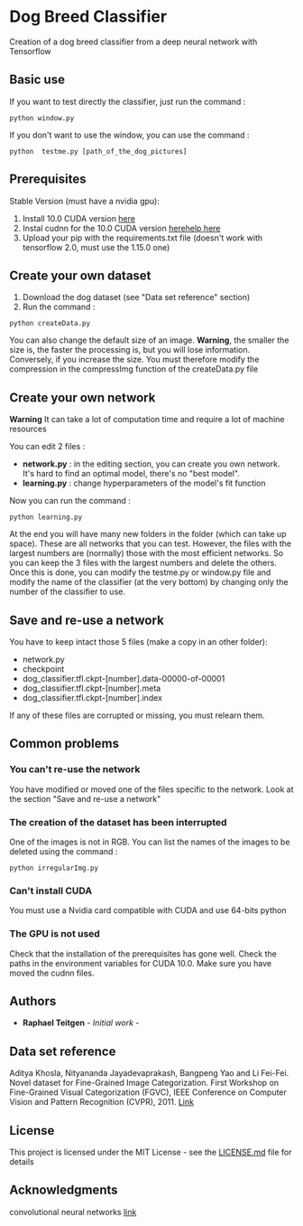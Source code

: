 # Dog Breed Classifier

Creation of a dog breed classifier from a deep neural network with Tensorflow

## Basic use

If you want to test directly the classifier, just run the command :

```
python window.py
```
If you don't want to use the window, you can use the command :
```
python  testme.py [path_of_the_dog_pictures]
```

## Prerequisites

Stable Version (must have a nvidia gpu):
1. Install 10.0 CUDA version [here](https://developer.nvidia.com/cuda-10.0-download-archive)
1. Instal cudnn for the 10.0 CUDA version [here](https://developer.nvidia.com/rdp/form/cudnn-download-survey)[help here](https://docs.nvidia.com/deeplearning/sdk/cudnn-install/index.html)
1. Upload your pip with the requirements.txt file (doesn't work with tensorflow 2.0, must use the 1.15.0 one)

## Create your own dataset

1. Download the dog dataset (see "Data set reference" section)
1. Run the command : 
```
python createData.py
```
You can also change the default size of an image. **Warning**, the smaller the size is, the faster the processing is, but you will lose information. Conversely, if you increase the size.
You must therefore modify the compression in the compressImg function of the createData.py file

## Create your own network

**Warning** It can take a lot of computation time and require a lot of machine resources

You can edit 2 files :
* **network.py** : in the editing section, you can create you own network. It's hard to find an optimal model, there's no "best model". 
* **learning.py** : change hyperparameters of the model's fit function

Now you can run the command : 
```
python learning.py
```

At the end you will have many new folders in the folder (which can take up space).
These are all networks that you can test. However, the files with the largest numbers are (normally) those with the most efficient networks. 
So you can keep the 3 files with the largest numbers and delete the others.
Once this is done, you can modify the testme.py or window.py file and modify the name of the classifier (at the very bottom) by changing only the number of the classifier to use.

## Save and re-use a network

You have to keep intact those 5 files (make a copy in an other folder):
* network.py
* checkpoint
* dog_classifier.tfl.ckpt-[number].data-00000-of-00001
* dog_classifier.tfl.ckpt-[number].meta
* dog_classifier.tfl.ckpt-[number].index

If any of these files are corrupted or missing, you must relearn them.

## Common problems

### You can't re-use the network

You have modified or moved one of the files specific to the network. Look at the section "Save and re-use a network"

### The creation of the dataset has been interrupted

One of the images is not in RGB. You can list the names of the images to be deleted using the command :
```
python irregularImg.py
```

### Can't install CUDA

You must use a Nvidia card compatible with CUDA and use 64-bits python

### The GPU is not used

Check that the installation of the prerequisites has gone well.
Check the paths in the environment variables for CUDA 10.0.
Make sure you have moved the cudnn files.

## Authors

* **Raphael Teitgen** - *Initial work* -

## Data set reference 

Aditya Khosla, Nityananda Jayadevaprakash, Bangpeng Yao and Li Fei-Fei. Novel dataset for Fine-Grained Image Categorization. First Workshop on Fine-Grained Visual Categorization (FGVC), IEEE Conference on Computer Vision and Pattern Recognition (CVPR), 2011.
[Link](http://vision.stanford.edu/aditya86/ImageNetDogs/)

## License

This project is licensed under the MIT License - see the [LICENSE.md](LICENSE.md) file for details

## Acknowledgments

convolutional neural networks [link](https://www.jeremyjordan.me/convnet-architectures/)


